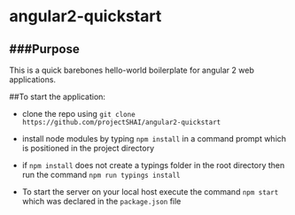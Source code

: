 # angular2-quickstart

###Purpose
---
This is a quick barebones hello-world boilerplate for angular 2 web applications. 

##To start the application:

- clone the repo using `git clone https://github.com/projectSHAI/angular2-quickstart`

- install node modules by typing `npm install` in a command prompt which is positioned in the project directory

- if `npm install` does not create a typings folder in the root directory then run the command `npm run typings install`

- To start the server on your local host execute the command `npm start` which was declared in the `package.json` file
